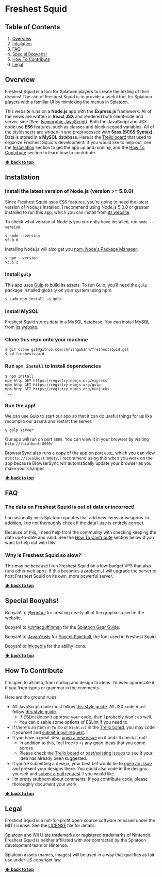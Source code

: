# Freshest Squid

## Table of Contents

1. [Overview](#overview)
1. [Intallation](#installation)
1. [FAQ](#faq)
1. [Special Booyahs!](#special-booyahs)
1. [How To Contribute](#how-to-contribute)
1. [Legal](#legal)

## Overview

Freshest Squid is a tool for Splatoon players to create the inkling of their dreams!
The aim of Freshest Squid is to provide a useful tool for Splatoon players with a familiar UI by mimicking the menus in Splatoon.

This website runs on a **Node.js** app with the **Express.js** framework. All of the views are written in **React JSX** and rendered both client-side and server-side (See: [Isomorphic JavaScript](https://strongloop.com/strongblog/node-js-react-isomorphic-javascript-why-it-matters/)). Both the JavaScript and JSX code use **ES6** features, such as classes and block-scoped variables. All of the stylesheets are written in and preprocessed with **Sass (SCSS Syntax)**. Data is stored in a **MySQL** database. Here is the [Trello board](https://trello.com/b/IGvXO35z/freshest-squid) that used to organize Freshest Squid's development. If you would like to help out, see the [Installation](#installation) section to get the app up and running, and the [How To Contribute](#how-to-contribute) section to learn how to contribute.

**[⬆ back to top](#table-of-contents)**

## Installation

### Install the latest version of Node.js (version >= 5.0.0)

Since Freshest Squid uses ES6 features, you're going to need the latest version of Node.js installed. I recommend using Node.js 5.0.0 or greater installed to run this app, which you can install from [its website](https://nodejs.org/en/).

To check what version of Node.js you currently have installed, run `node --version`.

```
$ node --version
v5.0.0
```

Installing Node.js will also get you [npm, Node's Package Manager](https://www.npmjs.com/).
```
$ npm --version
v3.5.2
```

### Install `gulp`

This app uses [Gulp](http://gulpjs.com/) to build its assets. To run Gulp, you'll need the `gulp` package installed globally on your system using npm.

```
$ sudo npm install -g gulp

```

### Install MySQL

Freshest Squid stores data in a MySQL database. You can install MySQL from [its website](http://www.mysql.com/).

### Clone this repo onto your machine

```
$ git clone git@github.com:chrisngobanh/freshestsquid.git
$ cd freshestsquid
```

### Run `npm install` to install dependencies

```
$ npm install
npm http GET https://registry.npmjs.org/express
npm http GET https://registry.npmjs.org/gulp
npm http GET https://registry.npmjs.org/nunjucks
...
```

### Run the app!

We can use Gulp to start our app so that it can do useful things for us like recompile our assets and restart the server.

```
$ gulp server
```

Our app will run on port `8000`. You can view it in your browser by visiting `http://localhost:8000/`

BrowserSync also runs a copy of the app on port `8001`, which you can view at `http://localhost:8001/`. I recommend using this when you work on the app because BrowserSync will automatically update your browser as you make your changes.

**[⬆ back to top](#table-of-contents)**

## FAQ

### The data on Freshest Squid is out of date or incorrect!

I occasionally miss Splatoon updates that add new items or weapons. In addition, I do not thoroughly check if the data I use is entirely correct.

Because of this, I need help from the community with checking keeping the data up-to-date and valid. See the [How To Contribute](#how-to-contribute) section below if you want to help out with this!

### Why is Freshest Squid so slow?

This may be because I run Freshest Squid on a low-budget VPS that also runs other web apps. If this becomes a problem, I will upgrade the server or host Freshest Squid on its own, more powerful server.

**[⬆ back to top](#table-of-contents)**

## Special Booyahs!

Booyah! to [@erinbui](https://github.com/erinbui) for creating nearly all of the graphics used in the website.

Booyah! to [/u/macguffinman](https://www.reddit.com/user/macguffinman) for the [Splatoon Gear Guide](https://docs.google.com/spreadsheets/d/1mE97vf8FxdfvR6pt7tFvYXkYGSZGg4AsrTI_2veUlbs/).

Booyah! to [JapanYoshi](http://japanyoshi.tumblr.com/) for [Project Paintball](http://fizzystack.web.fc2.com/paintball.html), the font used in Freshest Squid.

Booyah! to [Inkipedia](http://splatoonwiki.org/wiki) for the ability icons.

**[⬆ back to top](#table-of-contents)**

## How To Contribute

I'm open to all help, from coding and design to ideas. I'd even appreciate it if you fixed typos or grammar in the comments.

Here are the ground rules:

* All JavaScript code must follow [this style guide](https://github.com/airbnb/javascript). All JSX code must follow [this style guide](https://github.com/airbnb/javascript/tree/master/react).
  * If ESLint doesn't approve your code, then I probably won't as well.
  * You can disable some options of ESLint if you need to.
* If there's an item in `To Do` or `Wishlist` in the [Trello board](https://trello.com/b/IGvXO35z/freshest-squid), you may code it yourself and [submit a pull request](https://github.com/chrisngobanh/freshestsquid/compare).
* If you have a great idea, [open a new issue](https://github.com/chrisngobanh/freshestsquid/issues/new) on it and I'll check it out!
  * In addition to this, feel free to `+1` any good ideas that you come across.
  * Please check the [Trello board](https://trello.com/b/IGvXO35z/freshest-squid) or [past/existing issues](https://github.com/chrisngobanh/freshestsquid/issues?utf8=%E2%9C%93&q=is%3Aissue) to see if your idea has already been suggested.
* If you're submitting a design, your best bet would be to [open an issue](https://github.com/chrisngobanh/freshestsquid/issues?utf8=%E2%9C%93&q=is%3Aissue) and present your designs there. You could also code in the designs yourself and [submit a pull request](https://github.com/chrisngobanh/freshestsquid/compare) if you would like.
* I'm pretty stubborn about comments. If you contribute code, please thoroughly document your work.

**[⬆ back to top](#table-of-contents)**

## Legal

Freshest Squid is a not-for-profit open-source software released under the MIT License. See the [LICENSE](https://github.com/chrisngobanh/freshestsquid/blob/master/LICENSE) file for details.

Splatoon and Wii U are trademarks or registered trademarks of Nintendo. Freshest Squid is neither affiliated with nor contracted by the Splatoon development team or Nintendo.

Splatoon assets (names, images) will be used in a way that qualifies as fair use under US copyright law.

**[⬆ back to top](#table-of-contents)**
